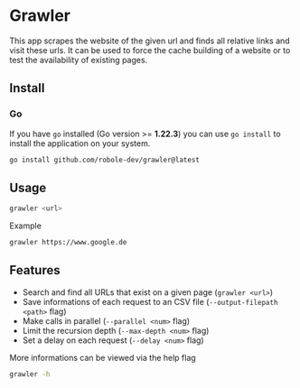 # Grawler

This app scrapes the website of the given url and finds all relative links and visit these urls. It can be used to
force the cache building of a website or to test the availability of existing pages.

## Install

### Go

If you have `go` installed (Go version >= **1.22.3**) you can use `go install` to install the application on your system.

```bash
go install github.com/robole-dev/grawler@latest
```

## Usage

```bash
grawler <url>
```

Example

```bash
grawler https://www.google.de
```

                 
## Features

- Search and find all URLs that exist on a given page (`grawler <url>`)
- Save informations of each request to an CSV file (`--output-filepath <path>` flag)
- Make calls in parallel (`--parallel <num>` flag)
- Limit the recursion depth (`--max-depth <num>` flag)
- Set a delay on each request (`--delay <num>` flag) 

More informations can be viewed via the help flag

```bash
grawler -h
```
